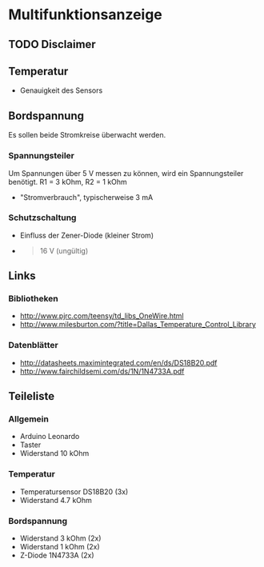 # Multifunktionsanzeige

## TODO Disclaimer

## Temperatur

 * Genauigkeit des Sensors


## Bordspannung

Es sollen beide Stromkreise überwacht werden. 

### Spannungsteiler

Um Spannungen über 5 V messen zu können, wird ein Spannungsteiler benötigt. 
R1 = 3 kOhm, R2 = 1 kOhm

 * "Stromverbrauch", typischerweise 3 mA


### Schutzschaltung

 * Einfluss der Zener-Diode (kleiner Strom)
 * > 16 V (ungültig)


## Links

### Bibliotheken

 * http://www.pjrc.com/teensy/td_libs_OneWire.html
 * http://www.milesburton.com/?title=Dallas_Temperature_Control_Library

### Datenblätter

 * http://datasheets.maximintegrated.com/en/ds/DS18B20.pdf
 * http://www.fairchildsemi.com/ds/1N/1N4733A.pdf 

## Teileliste

### Allgemein

* Arduino Leonardo
* Taster
* Widerstand 10 kOhm

### Temperatur

* Temperatursensor DS18B20 (3x)
* Widerstand 4.7 kOhm

### Bordspannung

* Widerstand 3 kOhm (2x)
* Widerstand 1 kOhm (2x)
* Z-Diode 1N4733A (2x)
